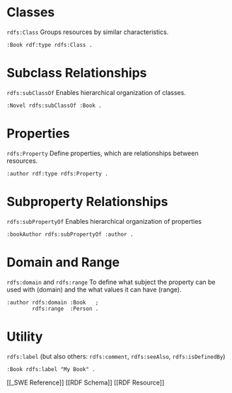 # Classes
`rdfs:Class`
Groups resources by similar characteristics.

```turtle
:Book rdf:type rdfs:Class .
```

# Subclass Relationships
`rdfs:subClassOf`
Enables hierarchical organization of classes.

```turtle
:Novel rdfs:subClassOf :Book .
```

# Properties
`rdfs:Property`
Define properties, which are relationships between resources.

```turtle
:author rdf:type rdfs:Property .
```

# Subproperty Relationships
`rdfs:subPropertyOf`
Enables hierarchical organization of properties

```turtle
:bookAuthor rdfs:subPropertyOf :author .
```

# Domain and Range
`rdfs:domain` and `rdfs:range`
To define what subject the property can be used with (domain) and the what values it can have (range).

```turtle
:author rdfs:domain :Book   ;
		rdfs:range  :Person .
```

# Utility
`rdfs:label`  (but also others: `rdfs:comment`, `rdfs:seeAlso`, `rdfs:isDefinedBy`)

```turtle
:Book rdfs:label "My Book" .
```


[[_SWE Reference]]
[[RDF Schema]]
[[RDF Resource]]